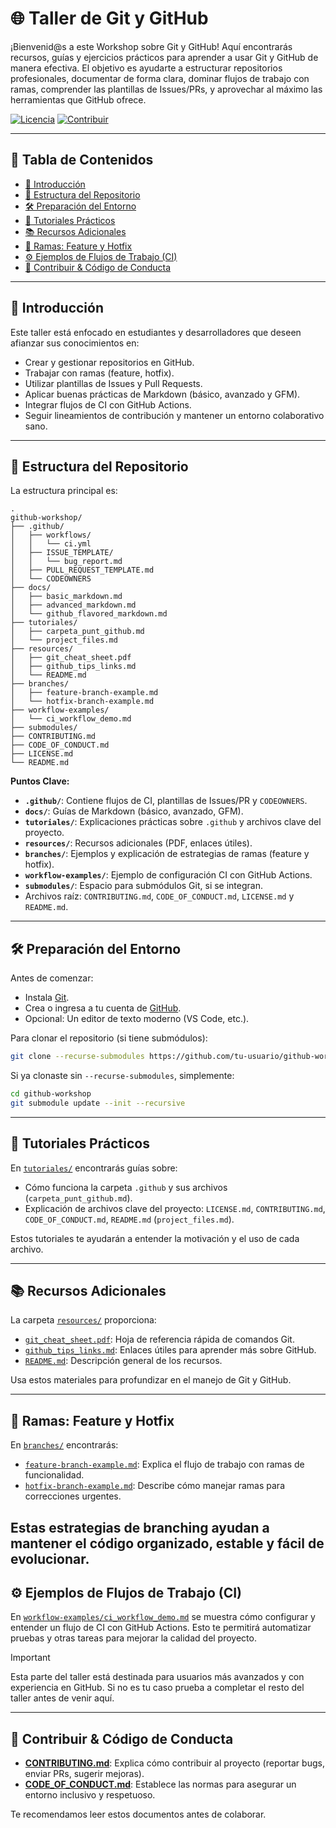 # 🌐 Taller de Git y GitHub

¡Bienvenid@s a este Workshop sobre Git y GitHub! Aquí encontrarás recursos, guías y ejercicios prácticos para aprender a usar Git y GitHub de manera efectiva. El objetivo es ayudarte a estructurar repositorios profesionales, documentar de forma clara, dominar flujos de trabajo con ramas, comprender las plantillas de Issues/PRs, y aprovechar al máximo las herramientas que GitHub ofrece.

[![Licencia](https://img.shields.io/badge/Licencia-MIT-green.svg)](LICENSE.md)
[![Contribuir](https://img.shields.io/badge/Contribuir-Bienvenido-blue.svg)](CONTRIBUTING.md)

---

## 📜 Tabla de Contenidos

- [👋 Introducción](#-introducción)
- [📁 Estructura del Repositorio](#-estructura-del-repositorio)
- [🛠 Preparación del Entorno](#-preparación-del-entorno)
- [🚀 Tutoriales Prácticos](#-tutoriales-prácticos)
- [📚 Recursos Adicionales](#-recursos-adicionales)
- [🌱 Ramas: Feature y Hotfix](#-ramas-feature-y-hotfix)
- [⚙️ Ejemplos de Flujos de Trabajo (CI)](#️-ejemplos-de-flujos-de-trabajo-ci)
- [🤝 Contribuir & Código de Conducta](#-contribuir--código-de-conducta)

---

## 👋 Introducción

Este taller está enfocado en estudiantes y desarrolladores que deseen afianzar sus conocimientos en:

- Crear y gestionar repositorios en GitHub.
- Trabajar con ramas (feature, hotfix).
- Utilizar plantillas de Issues y Pull Requests.
- Aplicar buenas prácticas de Markdown (básico, avanzado y GFM).
- Integrar flujos de CI con GitHub Actions.
- Seguir lineamientos de contribución y mantener un entorno colaborativo sano.

---

## 📁 Estructura del Repositorio

La estructura principal es:

```
.
github-workshop/
├── .github/
│   ├── workflows/
│   │   └── ci.yml
│   ├── ISSUE_TEMPLATE/
│   │   └── bug_report.md
│   ├── PULL_REQUEST_TEMPLATE.md
│   └── CODEOWNERS
├── docs/
│   ├── basic_markdown.md
│   ├── advanced_markdown.md
│   └── github_flavored_markdown.md
├── tutoriales/
│   ├── carpeta_punt_github.md
│   └── project_files.md
├── resources/
│   ├── git_cheat_sheet.pdf
│   ├── github_tips_links.md
│   └── README.md
├── branches/
│   ├── feature-branch-example.md
│   └── hotfix-branch-example.md
├── workflow-examples/
│   └── ci_workflow_demo.md
├── submodules/
├── CONTRIBUTING.md
├── CODE_OF_CONDUCT.md
├── LICENSE.md
└── README.md
```

**Puntos Clave:**

- **`.github/`**: Contiene flujos de CI, plantillas de Issues/PR y `CODEOWNERS`.
- **`docs/`**: Guías de Markdown (básico, avanzado, GFM).
- **`tutoriales/`**: Explicaciones prácticas sobre `.github` y archivos clave del proyecto.
- **`resources/`**: Recursos adicionales (PDF, enlaces útiles).
- **`branches/`**: Ejemplos y explicación de estrategias de ramas (feature y hotfix).
- **`workflow-examples/`**: Ejemplo de configuración CI con GitHub Actions.
- **`submodules/`**: Espacio para submódulos Git, si se integran.
- Archivos raíz: `CONTRIBUTING.md`, `CODE_OF_CONDUCT.md`, `LICENSE.md` y `README.md`.

---

## 🛠 Preparación del Entorno

Antes de comenzar:

- Instala [Git](https://git-scm.com/downloads).
- Crea o ingresa a tu cuenta de [GitHub](https://github.com/).
- Opcional: Un editor de texto moderno (VS Code, etc.).

Para clonar el repositorio (si tiene submódulos):

```bash
git clone --recurse-submodules https://github.com/tu-usuario/github-workshop.git
```

Si ya clonaste sin `--recurse-submodules`, simplemente:

```bash
cd github-workshop
git submodule update --init --recursive
```

---

## 🚀 Tutoriales Prácticos

En [`tutoriales/`](tutoriales/) encontrarás guías sobre:

- Cómo funciona la carpeta `.github` y sus archivos (`carpeta_punt_github.md`).
- Explicación de archivos clave del proyecto: `LICENSE.md`, `CONTRIBUTING.md`, `CODE_OF_CONDUCT.md`, `README.md` (`project_files.md`).

Estos tutoriales te ayudarán a entender la motivación y el uso de cada archivo.

---

## 📚 Recursos Adicionales

La carpeta [`resources/`](resources/) proporciona:

- [`git_cheat_sheet.pdf`](resources/git_cheat_sheet.md): Hoja de referencia rápida de comandos Git.
- [`github_tips_links.md`](resources/github_tips_links.md): Enlaces útiles para aprender más sobre GitHub.
- [`README.md`](resources/README.md): Descripción general de los recursos.

Usa estos materiales para profundizar en el manejo de Git y GitHub.

---

## 🌱 Ramas: Feature y Hotfix

En [`branches/`](branches/) encontrarás:

- [`feature-branch-example.md`](branches/feature_branch_example.md): Explica el flujo de trabajo con ramas de funcionalidad.
- [`hotfix-branch-example.md`](branches/hotfix_branch_example.md): Describe cómo manejar ramas para correcciones urgentes.

Estas estrategias de branching ayudan a mantener el código organizado, estable y fácil de evolucionar.
---

## ⚙️ Ejemplos de Flujos de Trabajo (CI)

En [`workflow-examples/ci_workflow_demo.md`](workflow-examples/ci_workflow_demo.md) se muestra cómo configurar y entender un flujo de CI con GitHub Actions. Esto te permitirá automatizar pruebas y otras tareas para mejorar la calidad del proyecto.

> [!IMPORTANT]  
> Esta parte del taller está destinada para usuarios más avanzados y con experiencia en GitHub. Si no es tu caso prueba a completar el resto del taller antes de venir aquí.

---

## 🤝 Contribuir & Código de Conducta

- **[CONTRIBUTING.md](CONTRIBUTING.md)**: Explica cómo contribuir al proyecto (reportar bugs, enviar PRs, sugerir mejoras).
- **[CODE_OF_CONDUCT.md](CODE_OF_CONDUCT.md)**: Establece las normas para asegurar un entorno inclusivo y respetuoso.

Te recomendamos leer estos documentos antes de colaborar.
